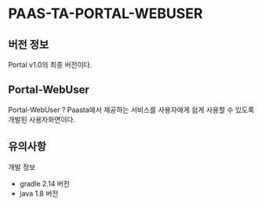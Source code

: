 # PAAS-TA-PORTAL-WEBUSER

## 버전 정보
Portal v1.0의 최종 버전이다.

## Portal-WebUser
Portal-WebUser ? Paasta에서 제공하는 서비스를 사용자에게 쉽게 사용할 수 있도록 개발된 사용자화면이다.


## 유의사항

개발 정보
- gradle 2.14 버전
- java 1.8 버전


